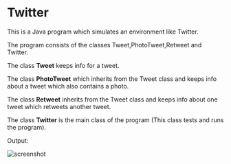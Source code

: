 # Twitter

This is a Java program which simulates an environment like Twitter.


The program consists of the classes Tweet,PhotoTweet,Retweet and Twitter.

The class **Tweet** keeps info for a tweet.

The class **PhotoTweet** which inherits from the Tweet class and keeps info about a tweet which also contains a photo.

The class **Retweet** inherits from the Tweet class and keeps info about one tweet which retweets another tweet.

The class **Twitter** is the main class of the program (This class tests and runs the program).

Output:

![screenshot](https://user-images.githubusercontent.com/78180193/116809846-fddc4b80-ab48-11eb-8b8d-e5ac8359df5b.jpg)
